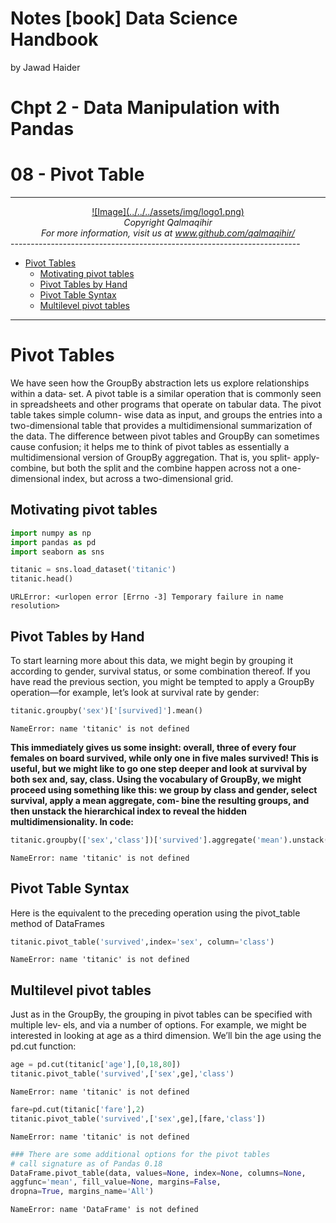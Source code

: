 Notes [book] Data Science Handbook
================
by Jawad Haider
# **Chpt 2 - Data Manipulation with Pandas**

# 08 - Pivot Table
------------------------------------------------------------------------
<center>
<a href=''>![Image](../../../assets/img/logo1.png)</a>
</center>
<center>
<em>Copyright Qalmaqihir</em>
</center>
<center>
<em>For more information, visit us at
<a href='http://www.github.com/qalmaqihir/'>www.github.com/qalmaqihir/</a></em>
</center>
------------------------------------------------------------------------

- <a href="#pivot-tables" id="toc-pivot-tables">Pivot Tables</a>
  - <a href="#motivating-pivot-tables"
    id="toc-motivating-pivot-tables">Motivating pivot tables</a>
  - <a href="#pivot-tables-by-hand" id="toc-pivot-tables-by-hand">Pivot
    Tables by Hand</a>
  - <a href="#pivot-table-syntax" id="toc-pivot-table-syntax">Pivot Table
    Syntax</a>
  - <a href="#multilevel-pivot-tables"
    id="toc-multilevel-pivot-tables">Multilevel pivot tables</a>

------------------------------------------------------------------------

# Pivot Tables

We have seen how the GroupBy abstraction lets us explore relationships
within a data‐ set. A pivot table is a similar operation that is
commonly seen in spreadsheets and other programs that operate on tabular
data. The pivot table takes simple column- wise data as input, and
groups the entries into a two-dimensional table that provides a
multidimensional summarization of the data. The difference between pivot
tables and GroupBy can sometimes cause confusion; it helps me to think
of pivot tables as essentially a multidimensional version of GroupBy
aggregation. That is, you split- apply-combine, but both the split and
the combine happen across not a one- dimensional index, but across a
two-dimensional grid.

## Motivating pivot tables

``` python
import numpy as np
import pandas as pd
import seaborn as sns
```

``` python
titanic = sns.load_dataset('titanic')
titanic.head()
```

    URLError: <urlopen error [Errno -3] Temporary failure in name resolution>

## Pivot Tables by Hand

To start learning more about this data, we might begin by grouping it
according to gender, survival status, or some combination thereof. If
you have read the previous section, you might be tempted to apply a
GroupBy operation—for example, let’s look at survival rate by gender:

``` python
titanic.groupby('sex')['[survived]'].mean()
```

    NameError: name 'titanic' is not defined

**This immediately gives us some insight: overall, three of every four
females on board survived, while only one in five males survived! This
is useful, but we might like to go one step deeper and look at survival
by both sex and, say, class. Using the vocabulary of GroupBy, we might
proceed using something like this: we group by class and gender, select
survival, apply a mean aggregate, com‐ bine the resulting groups, and
then unstack the hierarchical index to reveal the hidden
multidimensionality. In code:**

``` python
titanic.groupby(['sex','class'])['survived'].aggregate('mean').unstack()
```

    NameError: name 'titanic' is not defined

## Pivot Table Syntax

Here is the equivalent to the preceding operation using the pivot_table
method of DataFrames

``` python
titanic.pivot_table('survived',index='sex', column='class')
```

    NameError: name 'titanic' is not defined

## Multilevel pivot tables

Just as in the GroupBy, the grouping in pivot tables can be specified
with multiple lev‐ els, and via a number of options. For example, we
might be interested in looking at age as a third dimension. We’ll bin
the age using the pd.cut function:

``` python
age = pd.cut(titanic['age'],[0,18,80])
titanic.pivot_table('survived',['sex',ge],'class')
```

    NameError: name 'titanic' is not defined

``` python
fare=pd.cut(titanic['fare'],2)
titanic.pivot_table('survived',['sex',ge],[fare,'class'])
```

    NameError: name 'titanic' is not defined

``` python
### There are some additional options for the pivot tables
# call signature as of Pandas 0.18
DataFrame.pivot_table(data, values=None, index=None, columns=None,
aggfunc='mean', fill_value=None, margins=False,
dropna=True, margins_name='All')
```

    NameError: name 'DataFrame' is not defined
